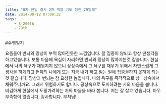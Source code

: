 ```yaml
---
title: "8차 천일 결사 2차 백일 기도 정진 79일째"
date: 2014-09-18 07:09:32
tags:
    - 8-200th
    - 79th
---
```


#수행일지

요즘들어 번뇌와 망상이 부쩍 많아진듯한 느낌입니다. 잘 집중이 않되고 항상 딴생각을 하고있습니다. 보통 마음에 욕심이 자리하면 번뇌와 망상이 많아지는것 같습니다. 현실에서 나의 욕구가 채워지지 않으니 상상속에서 그 욕구를 채우기 위해서 자연스럽게 그 생각을 하게되고 현제의 나에게 또는 지금 내가 하고 읽는 일에 집중을하지 못하게 되는것 같습니다. 망상과 번뇌는 참 요상한 놈입니다. 나의 욕구를 즉각적으로 상ᅠ상속에서 채워주니까요. 그래서 위험하기도 합니다. 공상속으로 도피하려는 저의 마음을 봅니다. 비겁하게 현실에서 도망가려하는 저의 마음을 바라 봅니다. 저는 잘 살고 있습니다. 아무 부족함이 없습니다. 감사합니다. 부처님!

